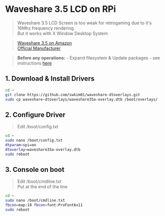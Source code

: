 # Waveshare 3.5 LCD on RPi

> Waveshare 3.5 LCD Screen is too weak for retrogaming due to it's 16Mhz frequency rendering<br>
> But it works with X Window Desktop System<br>

> [Waveshare 3.5 on Amazon](http://www.amazon.fr/dp/B00SKOPWC4)<br>
> [Official Manufacturer](http://www.waveshare.com/3.5inch-rpi-lcd-a.htm)

> **Before any operations:**
    - Expand filesystem & Update packages - see instructions [here](./../tips/update_system.md)

## 1. Download & Install Drivers

```bash
cd ~
git clone https://github.com/swkim01/waveshare-dtoverlays.git
sudo cp waveshare-dtoverlays/waveshare35a-overlay.dtb /boot/overlays/
```

## 2. Configure Driver

> Edit /boot/config.txt

```bash
cd ~
sudo nano /boot/config.txt
dtparam=spi=on
dtoverlay=waveshare35a-overlay.dtb
sudo reboot
```

## 3. Console on boot

> Edit /boot/cmdline.txt<br>
> Put at the end of the line

```bash
cd ~
sudo nano /boot/cmdline.txt
fbcon=map:10 fbcon=font:ProFont6x11
sudo reboot
```
